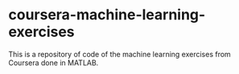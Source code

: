 # coursera-machine-learning-exercises
This is a repository of code of the machine learning exercises from Coursera done in MATLAB.
